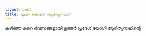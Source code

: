 ```yaml
---
layout: post
title: എന്ത് കൊണ്ട് ആദിത്യനാഥ്?
---
```


കഴിഞ്ഞ കുറെ ദിവസങ്ങളായി ഉത്തർ പ്രദേശ്  യോഗി ആദിത്യനാഥിന്റെ 